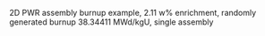 2D PWR assembly burnup example, 2.11 w% enrichment, randomly generated burnup 38.34411 MWd/kgU, single assembly
